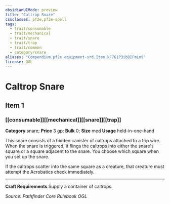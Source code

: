 ```yaml
---
obsidianUIMode: preview
title: "Caltrop Snare"
cssclasses: pf2e,pf2e-spell
tags:
  - trait/consumable
  - trait/mechanical
  - trait/snare
  - trait/trap
  - trait/common
  - category/snare
aliases: "Compendium.pf2e.equipment-srd.Item.kF761P3ibBIFmLm9"
license: OGL
---
```

# Caltrop Snare
## Item 1
### [[consumable]][[mechanical]][[snare]][[trap]]

**Category** snare; 
**Price** 3 gp; 
**Bulk** 0; **Size** med
**Usage** held-in-one-hand

This snare consists of a hidden canister of caltrops attached to a trip wire. When the snare is triggered, it flings the caltrops into either the snare's square or a square adjacent to the snare. You choose which square when you set up the snare.

If the caltrops scatter into the same square as a creature, that creature must attempt the Acrobatics check immediately.

* * *

**Craft Requirements** Supply a container of caltrops.

*Source: Pathfinder Core Rulebook*
*OGL*